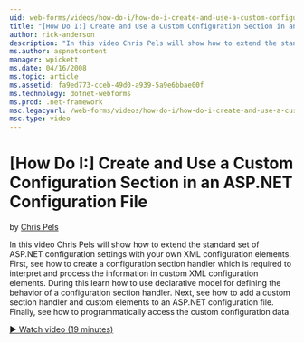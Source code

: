 ```yaml
---
uid: web-forms/videos/how-do-i/how-do-i-create-and-use-a-custom-configuration-section-in-an-aspnet-configuration-file
title: "[How Do I:] Create and Use a Custom Configuration Section in an ASP.NET Configuration File | Microsoft Docs"
author: rick-anderson
description: "In this video Chris Pels will show how to extend the standard set of ASP.NET configuration settings with your own XML configuration elements. First, see how..."
ms.author: aspnetcontent
manager: wpickett
ms.date: 04/16/2008
ms.topic: article
ms.assetid: fa9ed773-cceb-49d0-a939-5a9e6bbae00f
ms.technology: dotnet-webforms
ms.prod: .net-framework
msc.legacyurl: /web-forms/videos/how-do-i/how-do-i-create-and-use-a-custom-configuration-section-in-an-aspnet-configuration-file
msc.type: video
---
```

[How Do I:] Create and Use a Custom Configuration Section in an ASP.NET Configuration File
====================
by [Chris Pels](https://twitter.com/chrispels)

In this video Chris Pels will show how to extend the standard set of ASP.NET configuration settings with your own XML configuration elements. First, see how to create a configuration section handler which is required to interpret and process the information in custom XML configuration elements. During this learn how to use declarative model for defining the behavior of a configuration section handler. Next, see how to add a custom section handler and custom elements to an ASP.NET configuration file. Finally, see how to programmatically access the custom configuration data.

[&#9654; Watch video (19 minutes)](https://channel9.msdn.com/Blogs/ASP-NET-Site-Videos/how-do-i-create-and-use-a-custom-configuration-section-in-an-aspnet-configuration-file)
